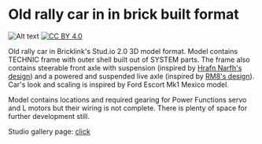 # Old rally car in in brick built format

![Alt text](studio/Old%20rally%20car.png?raw=true "Title")
[![CC BY 4.0][cc-by-shield]][cc-by]

[cc-by]: http://creativecommons.org/licenses/by/4.0/
[cc-by-shield]: https://img.shields.io/badge/License-CC%20BY%204.0-lightgrey.svg

Old rally car in Bricklink's Stud.io 2.0 3D model format. Model contains TECHNIC frame with outer shell built out of SYSTEM parts. The frame also contains steerable front axle with suspension (inspired by [Hrafn Narfh's design](https://www.flickr.com/photos/100476839@N08/albums/72157644206213174)) and a powered and suspended live axle (inspired by [RM8's design](https://www.flickr.com/photos/86089499@N04/albums/72157687288924502)). Car's look and scaling is inspired by Ford Escort Mk1 Mexico model.

Model contains locations and required gearing for Power Functions servo and L motors but their wiring is not complete. There is plenty of space for further development still.

Studio gallery page: [click](https://www.bricklink.com/v3/studio/design.page?idModel=187541)

